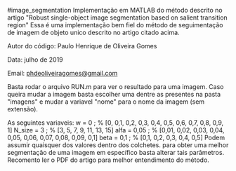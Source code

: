 #image_segmentation
Implementação em MATLAB do método descrito no artigo "Robust single-object image segmentation based on salient transition region"
Essa é uma implementação bem fiel do método de seguimentação de imagem de objeto unico descrito no artigo citado acima.

Autor do código: Paulo Henrique de Oliveira Gomes

Data: julho de 2019

Email: phdeoliveiragomes@gmail.com

Basta rodar o arquivo RUN.m para ver o resultado para uma imagem. 
Caso queira mudar a imagem basta escolher uma dentre as presentes na pasta "imagens" e mudar a variavel "nome" para o nome da imagem (sem extensão).

As seguintes variaveis:
w = 0 ;        % [0, 0,1, 0,2, 0,3, 0,4, 0,5, 0,6, 0,7, 0,8, 0,9, 1]
N_size = 3 ;   % [3, 5, 7, 9, 11, 13, 15]
alfa = 0,05 ;  % [0,01, 0,02, 0,03, 0,04, 0,05, 0,06, 0,07, 0,08, 0,09, 0,1]
beta = 0,1 ;   % [0,1, 0,2, 0,3, 0,4, 0,5]
Podem assumir quaisquer dos valores dentro dos colchetes. para obter uma melhor segmentação de uma imagem em específico basta
alterar tais parâmetros.
Recomento ler o PDF do artigo para melhor entendimento do método.
